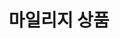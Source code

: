 ---
title: "마일리지 상품"
layout: rank
key: rank1
description: efficiency1
permalink: /mileage-product/
taxonomy: mileage-product
entries_layout: grid
---
